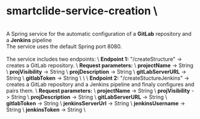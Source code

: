 # smartclide-service-creation \
\
A Spring service for the automatic configuration of a **GitLab** repository and a **Jenkins** pipeline \
The service uses the default Spring port 8080. \
\
The service includes two endpoints: \ 
**Endpoint 1:** "/createStructure" -> creates a GitLab repository. \ 
		**Request parameters:** \ 
				**projectName** -> String \ 
				**projVisibility** -> String \ 
				**projDescription** -> String \ 
				**gitLabServerURL** -> String \ 
				**gitlabToken** -> String \ 
\ 
\ 
**Endpoint 2:** "/createStuctureJenkins" -> creates a GitLab repository and a Jenkins pipeline and finaly configures and pairs them. \ 
		**Request parameters:** \ 
				**projectName** -> String \ 
				**projVisibility** -> String \ 
				**projDescription** -> String \ 
				**gitLabServerURL** -> String \ 
				**gitlabToken** -> String \ 
				**jenkinsServerUrl** -> String \ 
				**jenkinsUsername** -> String \ 
				**jenkinsToken** -> String \ 
